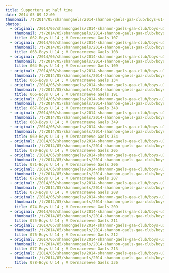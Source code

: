 ```yaml
---
title: Supporters at half time
date: 2014-05-09 12:00
thumbnail: /t/2014/05/shannongaels/2014-shannon-gaels-gaa-club/boys-u14-v-dernacreeve-gaels/supporters-at-half-time/062-boys-u-14-v-dernacreeve-gaels-107.jpg
photos:
  - original: /2014/05/shannongaels/2014-shannon-gaels-gaa-club/boys-u14-v-dernacreeve-gaels/supporters-at-half-time/062-boys-u-14-v-dernacreeve-gaels-107.jpg
    thumbnail: /t/2014/05/shannongaels/2014-shannon-gaels-gaa-club/boys-u14-v-dernacreeve-gaels/supporters-at-half-time/062-boys-u-14-v-dernacreeve-gaels-107.jpg
    title: 062-Boys U 14 ; V Dernacreeve Gaels 107
  - original: /2014/05/shannongaels/2014-shannon-gaels-gaa-club/boys-u14-v-dernacreeve-gaels/supporters-at-half-time/063-boys-u-14-v-dernacreeve-gaels-108.jpg
    thumbnail: /t/2014/05/shannongaels/2014-shannon-gaels-gaa-club/boys-u14-v-dernacreeve-gaels/supporters-at-half-time/063-boys-u-14-v-dernacreeve-gaels-108.jpg
    title: 063-Boys U 14 ; V Dernacreeve Gaels 108
  - original: /2014/05/shannongaels/2014-shannon-gaels-gaa-club/boys-u14-v-dernacreeve-gaels/supporters-at-half-time/064-boys-u-14-v-dernacreeve-gaels-109.jpg
    thumbnail: /t/2014/05/shannongaels/2014-shannon-gaels-gaa-club/boys-u14-v-dernacreeve-gaels/supporters-at-half-time/064-boys-u-14-v-dernacreeve-gaels-109.jpg
    title: 064-Boys U 14 ; V Dernacreeve Gaels 109
  - original: /2014/05/shannongaels/2014-shannon-gaels-gaa-club/boys-u14-v-dernacreeve-gaels/supporters-at-half-time/065-boys-u-14-v-dernacreeve-gaels-134.jpg
    thumbnail: /t/2014/05/shannongaels/2014-shannon-gaels-gaa-club/boys-u14-v-dernacreeve-gaels/supporters-at-half-time/065-boys-u-14-v-dernacreeve-gaels-134.jpg
    title: 065-Boys U 14 ; V Dernacreeve Gaels 134
  - original: /2014/05/shannongaels/2014-shannon-gaels-gaa-club/boys-u14-v-dernacreeve-gaels/supporters-at-half-time/066-boys-u-14-v-dernacreeve-gaels-191.jpg
    thumbnail: /t/2014/05/shannongaels/2014-shannon-gaels-gaa-club/boys-u14-v-dernacreeve-gaels/supporters-at-half-time/066-boys-u-14-v-dernacreeve-gaels-191.jpg
    title: 066-Boys U 14 ; V Dernacreeve Gaels 191
  - original: /2014/05/shannongaels/2014-shannon-gaels-gaa-club/boys-u14-v-dernacreeve-gaels/supporters-at-half-time/067-boys-u-14-v-dernacreeve-gaels-348.jpg
    thumbnail: /t/2014/05/shannongaels/2014-shannon-gaels-gaa-club/boys-u14-v-dernacreeve-gaels/supporters-at-half-time/067-boys-u-14-v-dernacreeve-gaels-348.jpg
    title: 067-Boys U 14 ; V Dernacreeve Gaels 348
  - original: /2014/05/shannongaels/2014-shannon-gaels-gaa-club/boys-u14-v-dernacreeve-gaels/supporters-at-half-time/068-boys-u-14-v-dernacreeve-gaels-349.jpg
    thumbnail: /t/2014/05/shannongaels/2014-shannon-gaels-gaa-club/boys-u14-v-dernacreeve-gaels/supporters-at-half-time/068-boys-u-14-v-dernacreeve-gaels-349.jpg
    title: 068-Boys U 14 ; V Dernacreeve Gaels 349
  - original: /2014/05/shannongaels/2014-shannon-gaels-gaa-club/boys-u14-v-dernacreeve-gaels/supporters-at-half-time/069-boys-u-14-v-dernacreeve-gaels-354.jpg
    thumbnail: /t/2014/05/shannongaels/2014-shannon-gaels-gaa-club/boys-u14-v-dernacreeve-gaels/supporters-at-half-time/069-boys-u-14-v-dernacreeve-gaels-354.jpg
    title: 069-Boys U 14 ; V Dernacreeve Gaels 354
  - original: /2014/05/shannongaels/2014-shannon-gaels-gaa-club/boys-u14-v-dernacreeve-gaels/supporters-at-half-time/070-boys-u-14-v-dernacreeve-gaels-205.jpg
    thumbnail: /t/2014/05/shannongaels/2014-shannon-gaels-gaa-club/boys-u14-v-dernacreeve-gaels/supporters-at-half-time/070-boys-u-14-v-dernacreeve-gaels-205.jpg
    title: 070-Boys U 14 ; V Dernacreeve Gaels 205
  - original: /2014/05/shannongaels/2014-shannon-gaels-gaa-club/boys-u14-v-dernacreeve-gaels/supporters-at-half-time/071-boys-u-14-v-dernacreeve-gaels-206.jpg
    thumbnail: /t/2014/05/shannongaels/2014-shannon-gaels-gaa-club/boys-u14-v-dernacreeve-gaels/supporters-at-half-time/071-boys-u-14-v-dernacreeve-gaels-206.jpg
    title: 071-Boys U 14 ; V Dernacreeve Gaels 206
  - original: /2014/05/shannongaels/2014-shannon-gaels-gaa-club/boys-u14-v-dernacreeve-gaels/supporters-at-half-time/072-boys-u-14-v-dernacreeve-gaels-207.jpg
    thumbnail: /t/2014/05/shannongaels/2014-shannon-gaels-gaa-club/boys-u14-v-dernacreeve-gaels/supporters-at-half-time/072-boys-u-14-v-dernacreeve-gaels-207.jpg
    title: 072-Boys U 14 ; V Dernacreeve Gaels 207
  - original: /2014/05/shannongaels/2014-shannon-gaels-gaa-club/boys-u14-v-dernacreeve-gaels/supporters-at-half-time/073-boys-u-14-v-dernacreeve-gaels-208.jpg
    thumbnail: /t/2014/05/shannongaels/2014-shannon-gaels-gaa-club/boys-u14-v-dernacreeve-gaels/supporters-at-half-time/073-boys-u-14-v-dernacreeve-gaels-208.jpg
    title: 073-Boys U 14 ; V Dernacreeve Gaels 208
  - original: /2014/05/shannongaels/2014-shannon-gaels-gaa-club/boys-u14-v-dernacreeve-gaels/supporters-at-half-time/074-boys-u-14-v-dernacreeve-gaels-209.jpg
    thumbnail: /t/2014/05/shannongaels/2014-shannon-gaels-gaa-club/boys-u14-v-dernacreeve-gaels/supporters-at-half-time/074-boys-u-14-v-dernacreeve-gaels-209.jpg
    title: 074-Boys U 14 ; V Dernacreeve Gaels 209
  - original: /2014/05/shannongaels/2014-shannon-gaels-gaa-club/boys-u14-v-dernacreeve-gaels/supporters-at-half-time/075-boys-u-14-v-dernacreeve-gaels-211.jpg
    thumbnail: /t/2014/05/shannongaels/2014-shannon-gaels-gaa-club/boys-u14-v-dernacreeve-gaels/supporters-at-half-time/075-boys-u-14-v-dernacreeve-gaels-211.jpg
    title: 075-Boys U 14 ; V Dernacreeve Gaels 211
  - original: /2014/05/shannongaels/2014-shannon-gaels-gaa-club/boys-u14-v-dernacreeve-gaels/supporters-at-half-time/076-boys-u-14-v-dernacreeve-gaels-212.jpg
    thumbnail: /t/2014/05/shannongaels/2014-shannon-gaels-gaa-club/boys-u14-v-dernacreeve-gaels/supporters-at-half-time/076-boys-u-14-v-dernacreeve-gaels-212.jpg
    title: 076-Boys U 14 ; V Dernacreeve Gaels 212
  - original: /2014/05/shannongaels/2014-shannon-gaels-gaa-club/boys-u14-v-dernacreeve-gaels/supporters-at-half-time/077-boys-u-14-v-dernacreeve-gaels-213.jpg
    thumbnail: /t/2014/05/shannongaels/2014-shannon-gaels-gaa-club/boys-u14-v-dernacreeve-gaels/supporters-at-half-time/077-boys-u-14-v-dernacreeve-gaels-213.jpg
    title: 077-Boys U 14 ; V Dernacreeve Gaels 213
  - original: /2014/05/shannongaels/2014-shannon-gaels-gaa-club/boys-u14-v-dernacreeve-gaels/supporters-at-half-time/078-boys-u-14-v-dernacreeve-gaels-336.jpg
    thumbnail: /t/2014/05/shannongaels/2014-shannon-gaels-gaa-club/boys-u14-v-dernacreeve-gaels/supporters-at-half-time/078-boys-u-14-v-dernacreeve-gaels-336.jpg
    title: 078-Boys U 14 ; V Dernacreeve Gaels 336
---
```

